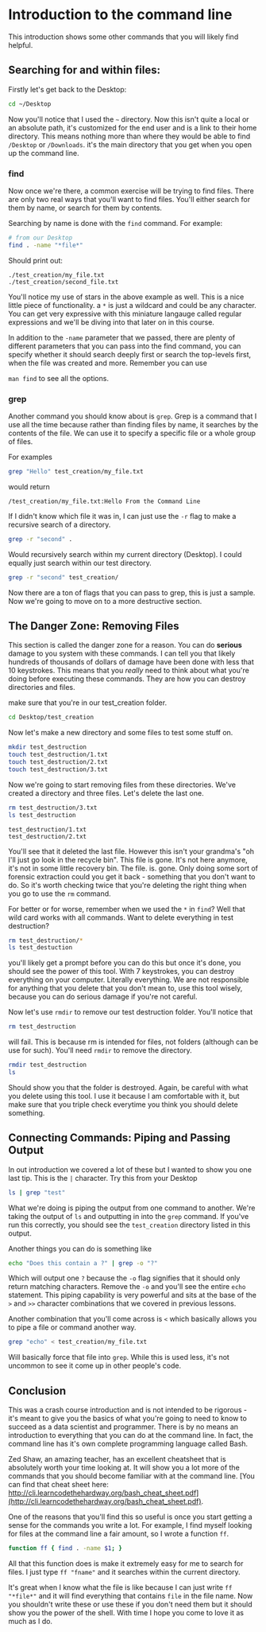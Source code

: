 # Introduction to the command line

This introduction shows some other commands that you will likely find helpful.

## Searching for and within files:


Firstly let's get back to the Desktop:

```sh
cd ~/Desktop
```

Now you'll notice that I used the `~` directory. Now this isn't quite a local or an absolute path, it's customized for the end user and is a link to their home directory. This means nothing more than where they would be able to find `/Desktop` or `/Downloads`. it's the main directory that you get when you open up the command line.

### find
Now once we're there, a common exercise will be trying to find files. There are only two real ways that you'll want to find files. You'll either search for them by name, or search for them by contents.

Searching by name is done with the `find` command. For example:

```sh
# from our Desktop
find . -name "*file*"
```

Should print out:

```
./test_creation/my_file.txt
./test_creation/second_file.txt
```

You'll notice my use of stars in the above example as well. This is a nice little piece of functionality. a `*` is just a wildcard and could be any character. You can get very expressive with this miniature langauge called regular expressions and we'll be diving into that later on in this course.


In addition to the `-name` parameter that we passed, there are plenty of different parameters that you can pass into the find command, you can specify whether it should search deeply first or search the top-levels first, when the file was created and more. Remember you can use

`man find` to see all the options.

### grep
Another command you should know about is `grep`. Grep is a command that I use all the time because rather than finding files by name, it searches by the contents of the file. We can use it to specify a specific file or a whole group of files.

For examples
```sh
grep "Hello" test_creation/my_file.txt
```

would return

```
/test_creation/my_file.txt:Hello From the Command Line
```

If I didn't know which file it was in, I can just use the `-r` flag to make a recursive search of a directory.

```sh
grep -r "second" .
```

Would recursively search within my current directory (Desktop). I could equally just search within our test directory.

```sh
grep -r "second" test_creation/
```

Now there are a ton of flags that you can pass to grep, this is just a sample. Now we're going to move on to a more destructive section.

## The Danger Zone: Removing Files

This section is called the danger zone for a reason. You can do **serious** damage to you system with these commands. I can tell you that likely hundreds of thousands of dollars of damage have been done with less that 10 keystrokes. This means that you *really* need to think about what you're doing before executing these commands. They are how you can destroy directories and files.

make sure that you're in our test_creation folder.

```sh
cd Desktop/test_creation
```

Now let's make a new directory and some files to test some stuff on.

```sh
mkdir test_destruction
touch test_destruction/1.txt
touch test_destruction/2.txt
touch test_destruction/3.txt
```

Now we're going to start removing files from these directories. We've created a directory and three files. Let's delete the last one.

```sh
rm test_destruction/3.txt
ls test_destruction
```

```
test_destruction/1.txt
test_destruction/2.txt
```

You'll see that it deleted the last file. However this isn't your grandma's "oh I'll just go look in the recycle bin". This file is gone. It's not here anymore, it's not in some little recovery bin. The file. is. gone. Only doing some sort of forensic extraction could you get it back - something that you don't want to do. So it's worth checking twice that you're deleting the right thing when you go to use the `rm` command.

For better or for worse, remember when we used the `*` in `find`? Well that wild card works with all commands. Want to delete everything in test destruction?

```sh
rm test_destruction/*
ls test_destuction
```

you'll likely get a prompt before you can do this but once it's done, you should see the power of this tool. With 7 keystrokes, you can destroy everything on your computer. Literally everything. We are not responsible for anything that you delete that you don't mean to, use this tool wisely, because you can do serious damage if you're not careful.

Now let's use `rmdir` to remove our test destruction folder. You'll notice that

```sh
rm test_destruction
```

will fail. This is because rm is intended for files, not folders (although can be use for such). You'll need `rmdir` to remove the directory.

```sh
rmdir test_destruction
ls
```

Should show you that the folder is destroyed. Again, be careful with what you delete using this tool. I use it because I am comfortable with it, but make sure that you triple check everytime you think you should delete something.

## Connecting Commands: Piping and Passing Output

In out introduction we covered a lot of these but I wanted to show you one last tip. This is the `|` character. Try this from your Desktop

```sh
ls | grep "test"
```

What we're doing is piping the output from one command to another. We're taking the output of `ls` and outputting in into the `grep` command. If you've run this correctly, you should see the `test_creation` directory listed in this output.

Another things you can do is something like

```sh
echo "Does this contain a ?" | grep -o "?"
```

Which will output one `?` because the `-o` flag signifies that it should only return matching characters. Remove the `-o` and you'll see the entire `echo` statement. This piping capability is very powerful and sits at the base of the `>` and `>>` character combinations that we covered in previous lessons.

Another combination that you'll come across is `<` which basically allows you to pipe a file or command another way.

```sh
grep "echo" < test_creation/my_file.txt
```

Will basically force that file into `grep`. While this is used less, it's not uncommon to see it come up in other people's code.

## Conclusion
This was a crash course introduction and is not intended to be rigorous - it's meant to give you the basics of what you're going to need to know to succeed as a data scientist and programmer. There is by no means an introduction to everything that you can do at the command line. In fact, the command line has it's own complete programming language called Bash.

Zed Shaw, an amazing teacher, has an excellent cheatsheet that is absolutely worth your time looking at. It will show you a lot more of the commands that you should become familiar with at the command line. [You can find that cheat sheet here: http://cli.learncodethehardway.org/bash_cheat_sheet.pdf](http://cli.learncodethehardway.org/bash_cheat_sheet.pdf).

One of the reasons that you'll find this so useful is once you start getting a sense for the commands you write a lot. For example, I find myself looking for files at the command line a fair amount, so I wrote a function `ff`.

```sh
function ff { find . -name $1; }
```

All that this function does is make it extremely easy for me to search for files. I just type `ff "fname"` and it searches within the current directory.

It's great when I know what the file is like because I can just write `ff "*file*"` and it will find everything that contains `file` in the file name. Now you shouldn't write these or use these if you don't need them but it should show you the power of the shell. With time I hope you come to love it as much as I do.
